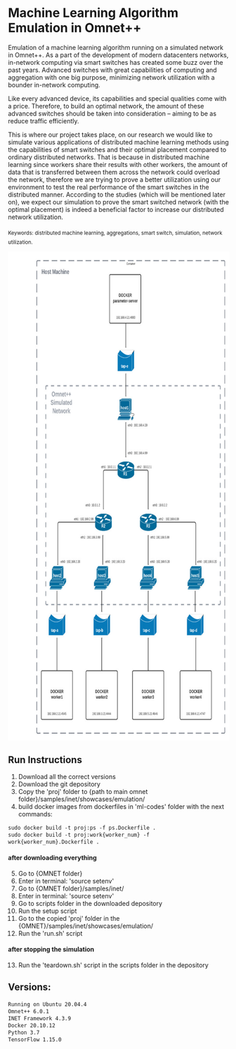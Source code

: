 # Machine Learning Algorithm Emulation in Omnet++
Emulation of a machine learning algorithm running on a simulated network in Omnet++.
As a part of the development of modern datacenters networks, in-network computing via smart switches has created some buzz over the past years. Advanced switches with great capabilities of computing and aggregation with one big purpose, minimizing network utilization with a bounder in-network computing. 

Like every advanced device, its capabilities and special qualities come with a price. Therefore, to build an optimal network, the amount of these advanced switches should be taken into consideration – aiming to be as reduce traffic efficiently. 

This is where our project takes place, on our research we would like to simulate various applications of distributed machine learning methods using the capabilities of smart switches and their optimal placement compared to ordinary distributed networks.
That is because in distributed machine learning since workers share their results with other workers, the amount of data that is transferred between them across the network could overload the network, therefore we are trying to prove a better utilization using our environment to test the real performance of the smart switches in the distributed manner.
According to the studies (which will be mentioned later on), we expect our simulation to prove the smart switched network (with the optimal placement) is indeed a beneficial factor to increase our distributed network utilization.

<sub>Keywords: distributed machine learning, aggregations, smart switch, simulation, network utilization.</sub>


<img src="https://github.com/SeanEti/ML-Omnetpp-emulation/blob/master/topology.jpeg" width="780" height="1110" class="center"/>

## Run Instructions
1) Download all the correct versions
2) Download the git depository
3) Copy the 'proj' folder to {path to main omnet folder}/samples/inet/showcases/emulation/
4) build docker images from dockerfiles in 'ml-codes' folder with the next commands:
```
sudo docker build -t proj:ps -f ps.Dockerfile .
sudo docker build -t proj:work{worker_num} -f work{worker_num}.Dockerfile .
```

#### after downloading everything
5) Go to {OMNET folder}
6) Enter in terminal: 'source setenv'
7) Go to {OMNET folder}/samples/inet/
8) Enter in terminal: 'source setenv'
9) Go to scripts folder in the downloaded depository
10) Run the setup script
11) Go to the copied 'proj' folder in the {OMNET}/samples/inet/showcases/emulation/
12) Run the 'run.sh' script

#### after stopping the simulation
13) Run the 'teardown.sh' script in the scripts folder in the depository

##  Versions:
    Running on Ubuntu 20.04.4
    Omnet++ 6.0.1
    INET Framework 4.3.9
    Docker 20.10.12
    Python 3.7
    TensorFlow 1.15.0
    

